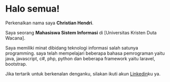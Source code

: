 # Halo semua! 

Perkenalkan nama saya **Christian Hendri**.<br>

Saya seorang **Mahasiswa Sistem Informasi** di [Universitas Kristen Duta Wacana].<br>

Saya memiliki minat dibidang teknologi informasi salah satunya programming. saya telah mempelajari beberapa bahasa pemrograman yaitu java, javascript, c#, php, python dan beberapa framework yaitu laravel, bootstrap.<br>

Jika tertarik untuk berkenalan denganku, silakan ikuti akun [Linkedin](www.linkedin.com/in/christian-hendri-988046250)ku ya.

